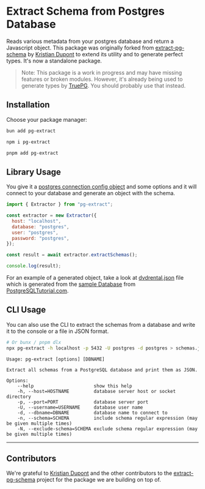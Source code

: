 # Extract Schema from Postgres Database

Reads various metadata from your postgres database and return a Javascript object.
This package was originally forked from [extract-pg-schema](https://github.com/kristiandupont/extract-pg-schema) by [Kristian Dupont](https://github.com/kristiandupont) to extend its utility and to generate perfect types. It's now a standalone package.

> Note: This package is a work in progress and may have missing features or broken modules.
> However, it's already being used to generate types by [TruePG](https://github.com/feathers-studio/true-pg).
> You should probably use that instead.

## Installation

Choose your package manager:

```bash
bun add pg-extract
```

```bash
npm i pg-extract
```

```bash
pnpm add pg-extract
```

## Library Usage

You give it a [postgres connection config object](https://node-postgres.com/apis/client) and some options and it will connect to your database and generate an object with the schema.

```javascript
import { Extractor } from "pg-extract";

const extractor = new Extractor({
  host: "localhost",
  database: "postgres",
  user: "postgres",
  password: "postgres",
});

const result = await extractor.extractSchemas();

console.log(result);
```

For an example of a generated object, take a look at [dvdrental.json](./dvdrental.json) file which is generated from the [sample Database](https://www.postgresqltutorial.com/postgresql-sample-database/) from [PostgreSQLTutorial.com](https://www.postgresqltutorial.com).

## CLI Usage

You can also use the CLI to extract the schemas from a database and write it to the console or a file in JSON format.

```bash
# Or bunx / pnpm dlx
npx pg-extract -h localhost -p 5432 -U postgres -d postgres > schemas.json
```

```
Usage: pg-extract [options] [DBNAME]

Extract all schemas from a PostgreSQL database and print them as JSON.

Options:
    --help                      show this help
    -h, --host=HOSTNAME         database server host or socket directory
    -p, --port=PORT             database server port
    -U, --username=USERNAME     database user name
    -d, --dbname=DBNAME         database name to connect to
    -n, --schema=SCHEMA         include schema regular expression (may be given multiple times)
    -N, --exclude-schema=SCHEMA exclude schema regular expression (may be given multiple times)
```

---

## Contributors

We're grateful to [Kristian Dupont](https://github.com/kristiandupont) and the other contributors to the [extract-pg-schema](https://github.com/kristiandupont/extract-pg-schema) project for the package we are building on top of.
